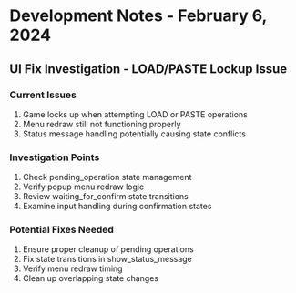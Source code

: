 # Development Notes - February 6, 2024

## UI Fix Investigation - LOAD/PASTE Lockup Issue

### Current Issues
1. Game locks up when attempting LOAD or PASTE operations
2. Menu redraw still not functioning properly
3. Status message handling potentially causing state conflicts

### Investigation Points
1. Check pending_operation state management
2. Verify popup menu redraw logic
3. Review waiting_for_confirm state transitions
4. Examine input handling during confirmation states

### Potential Fixes Needed
1. Ensure proper cleanup of pending operations
2. Fix state transitions in show_status_message
3. Verify menu redraw timing
4. Clean up overlapping state changes